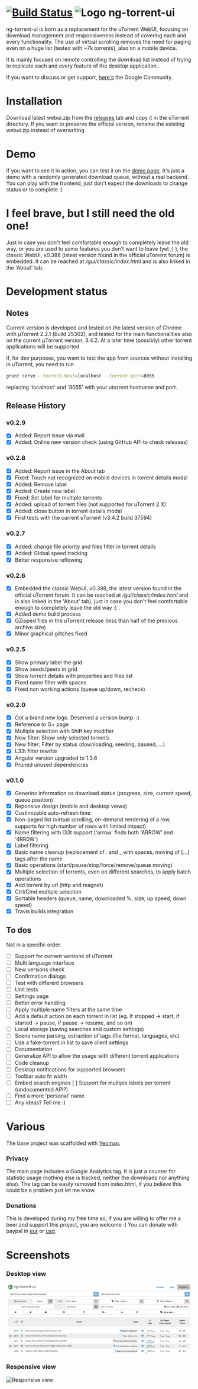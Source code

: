 [![Build Status](https://travis-ci.org/psychowood/ng-torrent-ui.svg?branch=master)](https://travis-ci.org/psychowood/ng-torrent-ui)
![Logo](app/favicon.png?raw=true "Logo") ng-torrent-ui
=============

ng-torrent-ui is born as a replacement for the uTorrent WebUI, focusing on download management and responsiveness instead of covering each and every functionality.
The use of virtual scrolling removes the need for paging even on a huge list (tested with ~7k torrents), also on a mobile device.

It is mainly focused on remote controlling the download list instead of trying to replicate each and every feature of the desktop application.

If you want to discuss or get support, [here's](https://plus.google.com/communities/102445612191587383590) the Google Community.

Installation
============

Download latest webui.zip from the [releases](../../releases) tab and copy it in the uTorrent directory. If you want to preserve the official version, rename the existing webui.zip instead of overwriting.

Demo
====
If you want to see it in action, you can test it on the [demo page](http://psychowood.github.io/ng-torrent-ui/dist/demo/).
It's just a demo with a randomly generated download queue, without a real backend. You can play with the frontend, just don't expect the downloads to change status or to complete :)

I feel brave, but I still need the old one!
===========================================

Just in case you don't feel comfortable enough to completely leave the old way, or you are used to some features you don't want to leave (yet ;) ), the classic WebUI, v0.388 (latest version found in the official uTorrent forum) is embedded. It can be reached at _/gui/classic/index.html_ and is also linked in the 'About' tab.

Development status
==================

## Notes

Current version is developed and tested on the latest version of Chrome with μTorrent 2.2.1 (build 25302), and tested for the main functionalities also on the current μTorrent version, 3.4.2. At a later time (possibly) other torrent applications will be supported.

If, for dev purposes, you want to test the app from sources without installing in uTorrent, you need to run

```bash
grunt serve --torrent-host=localhost --torrent-port=8055
```
replacing 'localhost' and '8055' with your utorrent hostname and port.

## Release History

### v0.2.9
- [x] Added: Report issue via mail
- [x] Added: Online new version check (using GitHub API to check releases)

### v0.2.8
- [x] Added: Report issue in the About tab
- [x] Fixed: Touch not recognized on mobile devices in torrent details modal
- [x] Added: Remove label
- [x] Added: Create new label
- [x] Fixed: Set label for multiple torrents
- [x] Added: upload of torrent files (not supported for uTorrent 2.X)
- [x] Added: close button in torrent details modal
- [x] First tests with the current uTorrent (v3.4.2 build 37594)

### v0.2.7
- [x] Added: change file priority and files filter in torrent details
- [x] Added: Global speed tracking
- [x] Better responsive reflowing

### v0.2.6
- [x] Embedded the classic WebUI, v0.388, the latest version found in the official uTorrent forum. It can be reached at _/gui/classic/index.html_ and is also linked in the 'About' tab), just in case you don't feel comfortable enough to completely leave the old way :) .
- [x] Added demo build process
- [x] GZipped files in the uTorrent release (less than half of the previous archive size)
- [x] Minor graphical glitches fixed

### v0.2.5
- [x] Show primary label the grid
- [x] Show seeds/peers in grid
- [x] Show torrent details with properties and files list
- [x] Fixed name filter with spaces
- [x] Fixed non working actions (queue up/down, recheck)

### v0.2.0
- [x] Got a brand new logo. Deserved a version bump. :)
- [x] Reference to G+ page
- [x] Multiple selection with Shift key modifier
- [X] New filter: Show only selected torrents
- [X] New filter: Filter by status (downloading, seeding, paused, ...)
- [x] L33t filter rewrite
- [x] Angular version upgraded to 1.3.6
- [x] Pruned unused dependencies

### v0.1.0
- [x] Generinc information os download status (progress, size, current speed, queue position)
- [x] Reponsive design (mobile and desktop views)
- [x] Custimizable auto-refresh time
- [x] Non-paged list (virtual scrolling, on-demand rendering of a row, supports for high number of rows with limited impact)
- [x] Name filtering with l33t support ('arrow' finds both 'ARROW' and '4RR0W')
- [x] Label filtering
- [x] Basic name cleanup (replacement of . and _ with spaces, moving of [...] tags after the name
- [x] Basic operations (start/pause/stop/force/remove/queue moving)
- [x] Multiple selection of torrents, even on different searches, to apply batch operations
- [x] Add torrent by url (http and magnet)
- [x] Ctrl/Cmd multiple selection
- [x] Sortable headers (queue, name, downloaded %, size, up speed, down speed)
- [x] Travis builds integration

## To dos

Not in a specific order.

- [ ] Support for current versions of uTorrent
- [ ] Multi language interface
- [ ] New versions check
- [ ] Confirmation dialogs
- [ ] Test with different browsers
- [ ] Unit tests
- [ ] Settings page
- [ ] Better error handling
- [ ] Apply multiple name filters at the same time
- [ ] Add a default action on each torrent in list (eg. If stopped -> start, if started -> pause, if pause -> resume, and so on)
- [ ] Local storage (saving searches and custom settings)
- [ ] Scene name parsing, estraction of tags (file format, languages, etc)
- [ ] Use a fake-torrent in list to save client settings
- [ ] Documentation
- [ ] Generalize API to allow the usage with different torrent applications
- [ ] Code cleanup
- [ ] Desktop notifications for supported browsers
- [ ] Toolbar auto fit width
- [ ] Embed search engines
  [ ] Support for multiple labels per torrent (undocumented API?)
- [ ] Find a more 'personal' name
- [ ] Any ideas? Tell me :)

Various
===========

The base project was scaffolded with [Yeoman](http://yeoman.io).

### Privacy
The main page includes a Google Analytics tag. It is just a counter for statistic usage (nothing else is tracked, neither the downloads nor anything else). The tag can be easily removed from index.html, if you believe this could be a problem just let me know.

### Donations
This is developed during my free time so, if you are willing to offer me a beer and support this project, you are welcome :)
You can donate with paypal in [eur](https://www.paypal.com/cgi-bin/webscr?cmd=_s-xclick&hosted_button_id=84LH348H27CN6) or [usd](https://www.paypal.com/cgi-bin/webscr?cmd=_s-xclick&hosted_button_id=7Z88PRASGESGQ).

Screenshots
===========

### Desktop view
![Desktop view](screenshots/desktop.png?raw=true "Desktop view")

### Responsive view
![Responsive view](screenshots/responsive.png?raw=true "Responsive view")
